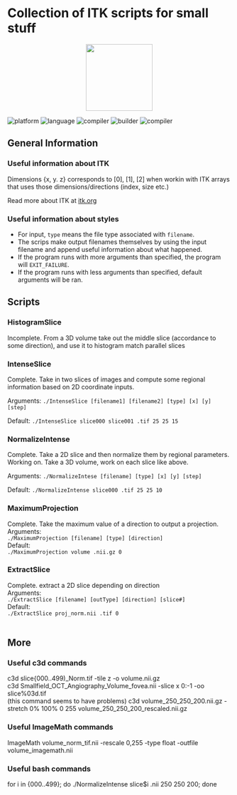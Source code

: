 # Collection of ITK scripts for small stuff
<p align="center"><img src="https://itk.org/opensourcelogos/itk.png" width=150></p>

<p align="left">
	<img src="https://img.shields.io/badge/platform-ubuntu-blueviolet?style=for-the-badge"
			 alt="platform">
	<img src="https://img.shields.io/badge/language-C++11-green?style=for-the-badge"
			 alt="language">
  	<img src="https://img.shields.io/badge/compiler-GCC 5.4.0-green?style=for-the-badge"
			 alt="compiler">
	<img src="https://img.shields.io/badge/builder-cmake 3.7.1-green?style=for-the-badge"
			 alt="builder">
	<img src="https://img.shields.io/badge/library-ITK 4.12.2|Python2.7.12-critical?style=for-the-badge"
			 alt="compiler">
</p>

## General Information
### Useful information about ITK
Dimensions {x, y. z} corresponds to [0], [1], [2] when workin with ITK arrays that uses those dimensions/directions (index, size etc.)

Read more about ITK at <a href="https://itk.org/">itk.org</a>

### Useful information about styles
* For input, `type` means the file type associated with `filename`.
* The scrips make output filenames themselves by using the input filename and append useful information about what happened.
* If the program runs with more arguments than specified, the program will `EXIT_FAILURE`. 
* If the program runs with less arguments than specified, default arguments will be ran.<br>
## Scripts
### HistogramSlice
Incomplete. From a 3D volume take out the middle slice (accordance to some direction), and use it to histogram match parallel slices

### IntenseSlice
Complete. Take in two slices of images and compute some regional information based on 2D coordinate inputs.<br>

Arguments: ```./IntenseSlice [filename1] [filename2] [type] [x] [y] [step]```

Default: ```./IntenseSlice slice000 slice001 .tif 25 25 15```

### NormalizeIntense
Complete. Take a 2D slice and then normalize them by regional parameters.<br>
Working on. Take a 3D volume, work on each slice like above.<br>

Arguments: ```./NormalizeIntese [filename] [type] [x] [y] [step]```

Default: ```./NormalizeIntense slice000 .tif 25 25 10```

### MaximumProjection<br>
Complete. Take the maximum value of a direction to output a projection.<br>
Arguments:<br>
`./MaximumProjection [filename] [type] [direction]`<br>
Default:<br>
`./MaximumProjection volume .nii.gz 0`<br>
### ExtractSlice<br>
Complete. extract a 2D slice depending on direction<br>
Arguments:<br>
`./ExtractSlice [filename] [outType] [direction] [slice#]`<br>
Default:<br>
`./ExtractSlice proj_norm.nii .tif 0`<br><br>
## More<br>
### Useful c3d commands<br>
c3d slice{000..499)_Norm.tif -tile z -o volume.nii.gz<br>
c3d Smallfield_OCT_Angiography_Volume_fovea.nii -slice x 0:-1 -oo slice%03d.tif<br>
(this command seems to have problems) c3d volume_250_250_200.nii.gz -stretch 0% 100% 0 255 volume_250_250_200_rescaled.nii.gz<br>
### Useful ImageMath commands<br>
ImageMath volume_norm_tif.nii -rescale 0,255 -type float -outfile volume_imagemath.nii<br>
### Useful bash commands<br>
for i in {000..499}; do ./NormalizeIntense slice$i .nii 250 250 200; done<br> 

